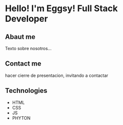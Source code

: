 # Hello! I'm Eggsy! Full Stack Developer
## Abaut me

Texto sobre nosotros...
## Contact me

hacer cierre de presentacion, invitando a contactar

## Technologies
- HTML
- CSS
- JS
- PHYTON